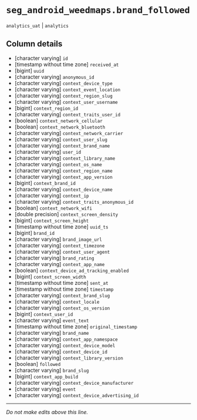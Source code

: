 # `seg_android_weedmaps.brand_followed`
`analytics_uat` | `analytics`

## Column details
* [character varying] `id`
* [timestamp without time zone] `received_at`
* [bigint]    `uuid`
* [character varying] `anonymous_id`
* [character varying] `context_device_type`
* [character varying] `context_event_location`
* [character varying] `context_region_slug`
* [character varying] `context_user_username`
* [bigint]    `context_region_id`
* [character varying] `context_traits_user_id`
* [boolean]   `context_network_cellular`
* [boolean]   `context_network_bluetooth`
* [character varying] `context_network_carrier`
* [character varying] `context_user_slug`
* [character varying] `context_brand_name`
* [character varying] `user_id`
* [character varying] `context_library_name`
* [character varying] `context_os_name`
* [character varying] `context_region_name`
* [character varying] `context_app_version`
* [bigint]    `context_brand_id`
* [character varying] `context_device_name`
* [character varying] `context_ip`
* [character varying] `context_traits_anonymous_id`
* [boolean]   `context_network_wifi`
* [double precision] `context_screen_density`
* [bigint]    `context_screen_height`
* [timestamp without time zone] `uuid_ts`
* [bigint]    `brand_id`
* [character varying] `brand_image_url`
* [character varying] `context_timezone`
* [character varying] `context_user_agent`
* [character varying] `brand_rating`
* [character varying] `context_app_name`
* [boolean]   `context_device_ad_tracking_enabled`
* [bigint]    `context_screen_width`
* [timestamp without time zone] `sent_at`
* [timestamp without time zone] `timestamp`
* [character varying] `context_brand_slug`
* [character varying] `context_locale`
* [character varying] `context_os_version`
* [bigint]    `context_user_id`
* [character varying] `event_text`
* [timestamp without time zone] `original_timestamp`
* [character varying] `brand_name`
* [character varying] `context_app_namespace`
* [character varying] `context_device_model`
* [character varying] `context_device_id`
* [character varying] `context_library_version`
* [boolean]   `followed`
* [character varying] `brand_slug`
* [bigint]    `context_app_build`
* [character varying] `context_device_manufacturer`
* [character varying] `event`
* [character varying] `context_device_advertising_id`

-------------------------------------------------------------------------------
*Do not make edits above this line.*
